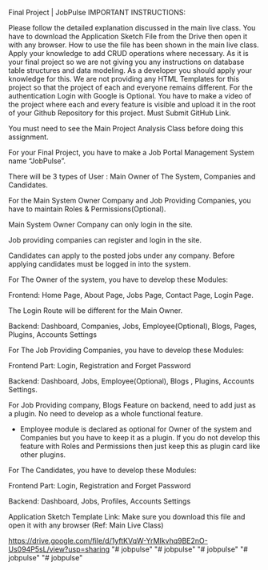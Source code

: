 Final Project | JobPulse
IMPORTANT INSTRUCTIONS:



Please follow the detailed explanation discussed in the main live class.
You have to download the Application Sketch File from the Drive then open it with any browser. How to use the file has been shown in the main live class.
Apply your knowledge to add CRUD operations where necessary.
As it is your final project so we are not giving you any instructions on database table structures and data modeling. As a developer you should apply your knowledge for this.
We are not providing any HTML Templates for this project so that the project of each and everyone remains different.
For the authentication Login with Google is Optional.
You have to make a video of the project where each and every feature is visible and upload it in the root of your Github Repository for this project.
Must Submit GitHub Link.



You must need to see the Main Project Analysis Class before doing this assignment.



For  your Final Project, you have to make a Job Portal Management System name “JobPulse”.


 


There will be 3 types of User : Main Owner of The System, Companies and Candidates.


 


For the Main System Owner Company  and Job Providing Companies, you have to maintain Roles & Permissions(Optional).


 


Main System Owner Company can only login in the site.


 


Job providing companies can register and login in the site.


 


Candidates can apply to the posted jobs under any company. Before applying candidates must be logged in into the system.



For The Owner of the system, you have to develop these Modules:


Frontend: Home Page, About Page, Jobs Page, Contact Page, Login Page.


The Login Route will be different for the Main Owner.


Backend: Dashboard, Companies, Jobs, Employee(Optional), Blogs, Pages, Plugins, Accounts Settings


 


For The Job Providing Companies, you have to develop these Modules:


Frontend Part: Login, Registration and Forget Password


Backend: Dashboard, Jobs, Employee(Optional), Blogs , Plugins, Accounts Settings.


 


For Job Providing company, Blogs Feature on backend, need to add just as a plugin. No need to develop as a whole functional feature.


 


* Employee module is declared as optional for Owner of the system and Companies but you have to keep it as a plugin. If you do not develop this feature with Roles and Permissions then just keep this as plugin card like other plugins.


 


For The Candidates, you have to develop these Modules:


Frontend Part: Login, Registration and Forget Password


Backend: Dashboard, Jobs, Profiles, Accounts Settings



Application Sketch Template Link:
Make sure you download this file and open it with any browser (Ref: Main Live Class)


https://drive.google.com/file/d/1yftKVqW-YrMIkvhq9BE2nO-Us094P5sL/view?usp=sharing
"# jobpulse" 
"# jobpulse" 
"# jobpulse" 
"# jobpulse" 
"# jobpulse" 
